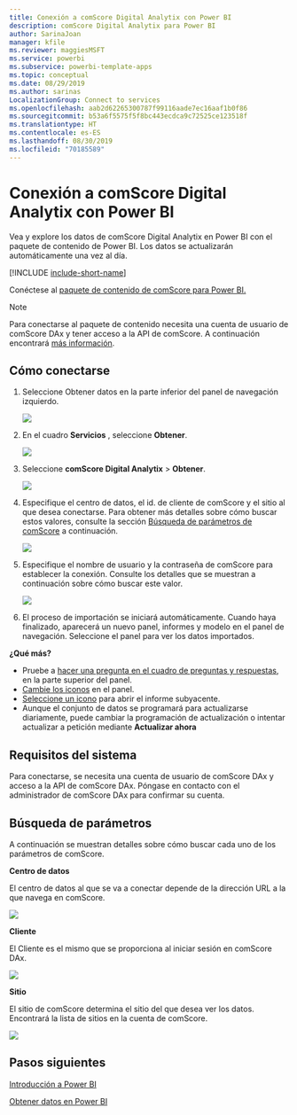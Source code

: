 ```yaml
---
title: Conexión a comScore Digital Analytix con Power BI
description: comScore Digital Analytix para Power BI
author: SarinaJoan
manager: kfile
ms.reviewer: maggiesMSFT
ms.service: powerbi
ms.subservice: powerbi-template-apps
ms.topic: conceptual
ms.date: 08/29/2019
ms.author: sarinas
LocalizationGroup: Connect to services
ms.openlocfilehash: aab2d62265300787f99116aade7ec16aaf1b0f86
ms.sourcegitcommit: b53a6f5575f5f8bc443ecdca9c72525ce123518f
ms.translationtype: HT
ms.contentlocale: es-ES
ms.lasthandoff: 08/30/2019
ms.locfileid: "70185589"
---
```

# <a name="connect-to-comscore-digital-analytix-with-power-bi"></a>Conexión a comScore Digital Analytix con Power BI
Vea y explore los datos de comScore Digital Analytix en Power BI con el paquete de contenido de Power BI. Los datos se actualizarán automáticamente una vez al día.

[!INCLUDE [include-short-name](./includes/service-deprecate-content-packs.md)]

Conéctese al [paquete de contenido de comScore para Power BI.](https://app.powerbi.com/getdata/services/comscore)

>[!NOTE]
>Para conectarse al paquete de contenido necesita una cuenta de usuario de comScore DAx y tener acceso a la API de comScore. A continuación encontrará [más información](#Requirements).

## <a name="how-to-connect"></a>Cómo conectarse
1. Seleccione Obtener datos en la parte inferior del panel de navegación izquierdo.
   
   ![](media/service-connect-to-connect-to/getdata.png)
2. En el cuadro **Servicios** , seleccione **Obtener**.
   
   ![](media/service-connect-to-connect-to/services.png)
3. Seleccione **comScore Digital Analytix** \> **Obtener**.
   
   ![](media/service-connect-to-connect-to/comscore.png)
4. Especifique el centro de datos, el id. de cliente de comScore y el sitio al que desea conectarse. Para obtener más detalles sobre cómo buscar estos valores, consulte la sección [Búsqueda de parámetros de comScore](#FindingParams) a continuación.
   
   ![](media/service-connect-to-connect-to/parameters.png)
5. Especifique el nombre de usuario y la contraseña de comScore para establecer la conexión. Consulte los detalles que se muestran a continuación sobre cómo buscar este valor.
   
   ![](media/service-connect-to-connect-to/creds.png)
6. El proceso de importación se iniciará automáticamente. Cuando haya finalizado, aparecerá un nuevo panel, informes y modelo en el panel de navegación. Seleccione el panel para ver los datos importados.

**¿Qué más?**

* Pruebe a [hacer una pregunta en el cuadro de preguntas y respuestas](consumer/end-user-q-and-a.md), en la parte superior del panel.
* [Cambie los iconos](service-dashboard-edit-tile.md) en el panel.
* [Seleccione un icono](consumer/end-user-tiles.md) para abrir el informe subyacente.
* Aunque el conjunto de datos se programará para actualizarse diariamente, puede cambiar la programación de actualización o intentar actualizar a petición mediante **Actualizar ahora**

<a name="Requirements"></a>

## <a name="system-requirements"></a>Requisitos del sistema
Para conectarse, se necesita una cuenta de usuario de comScore DAx y acceso a la API de comScore DAx. Póngase en contacto con el administrador de comScore DAx para confirmar su cuenta.

<a name="FindingParams"></a>

## <a name="finding-parameters"></a>Búsqueda de parámetros
A continuación se muestran detalles sobre cómo buscar cada uno de los parámetros de comScore.

**Centro de datos**

El centro de datos al que se va a conectar depende de la dirección URL a la que navega en comScore.

![](media/service-connect-to-connect-to/comscore_url.png) 

**Cliente**

El Cliente es el mismo que se proporciona al iniciar sesión en comScore DAx.

![](media/service-connect-to-connect-to/comscore_signin.png) 

**Sitio**

El sitio de comScore determina el sitio del que desea ver los datos. Encontrará la lista de sitios en la cuenta de comScore.

![](media/service-connect-to-connect-to/comscore_sites.png)

## <a name="next-steps"></a>Pasos siguientes
[Introducción a Power BI](service-get-started.md)

[Obtener datos en Power BI](service-get-data.md)

